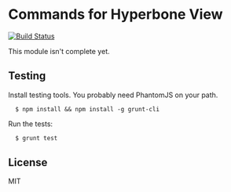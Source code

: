 # Commands for Hyperbone View

[![Build Status](https://travis-ci.org/green-mesa/hyperbone-view-commands.png?branch=master)](https://travis-ci.org/green-mesa/hyperbone-view-commands)

This module isn't complete yet.

## Testing

Install testing tools. You probably need PhantomJS on your path.

```back
  $ npm install && npm install -g grunt-cli
```

Run the tests:

```bash
  $ grunt test
```

## License

  MIT
